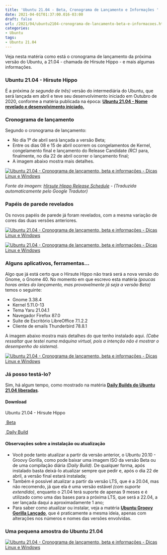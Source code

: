 ```yaml
---
title: 'Ubuntu 21.04 - Beta, Cronograma de Lançamento e Informações '
date: 2021-04-01T01:37:00.016-03:00
draft: false
url: /2021/04/ubuntu2104-cronograma-de-lancamento-beta-e-informacoes.html
categories:
- Ubuntu
tags: 
- Ubuntu 21.04
---
```



Veja nesta matéria como está o cronograma de lançamento da próxima versão do Ubuntu, a 21.04 - chamada de Hirsute Hippo - e mais algumas informações.
 

### Ubuntu 21.04 - Hirsute Hippo

  
É a próxima _(e segunda de três)_ versão do intermediária do Ubuntu, que será lançada em abril e teve seu desenvolvimento iniciado em Outubro de 2020, conforme a matéria publicada na época: [**Ubuntu 21.04 - Nome revelado e desenvolvimento iniciado.**](https://info.wsouza.com.br/2020/10/ubuntu2104-nome-revelado-e-desenvolvimento-iniciado.html)  
  

### Cronograma de lançamento

  
Segundo o cronograma de lançamento:

*   No dia 1º de abril será lançada a versão Beta;
*   Entre os dias 08 e 15 de abril ocorrem os congelamentos de Kernel, congelamento final e lançamento do Release Candidate _(RC)_ para, finalmente, no dia 22 de abril ocorrer o lançamento final;
*   A imagem abaixo mostra mais detalhes.
  

[![Ubuntu 21.04 - Cronograma de lançamento, beta e informações  - Dicas Linux e Windows](https://1.bp.blogspot.com/-K_1IMBEnJsA/YGUpJDPj-kI/AAAAAAAAR68/KrjXE9AdnsAkYLRBI1lcYfDr00QXMNbTwCNcBGAsYHQ/s600/Hirsute_1.png "Ubuntu 21.04 - Cronograma de lançamento, beta e informações  - Dicas Linux e Windows")](https://1.bp.blogspot.com/-K_1IMBEnJsA/YGUpJDPj-kI/AAAAAAAAR68/KrjXE9AdnsAkYLRBI1lcYfDr00QXMNbTwCNcBGAsYHQ/s822/Hirsute_1.png)

_Fonte da imagem: [Hirsute Hippo Release Schedule](https://discourse.ubuntu.com/t/hirsute-hippo-release-schedule/18539) - (Traduzida automaticamente pelo Google Tradutor)_  
  

### Papéis de parede revelados

  
Os novos papéis de parede já foram revelados, com a mesma variação de cores das duas versões anteriores.  
  

[![Ubuntu 21.04 - Cronograma de lançamento, beta e informações  - Dicas Linux e Windows](https://1.bp.blogspot.com/-i5tCqw8Bcx0/YGVJYWsl9NI/AAAAAAAAR7Q/6hlOg8FTPccXrkAiwgUWV5lz351d4ViMQCNcBGAsYHQ/s600/Back_Hirsute_1.png "Ubuntu 21.04 - Cronograma de lançamento, beta e informações  - Dicas Linux e Windows")](https://1.bp.blogspot.com/-i5tCqw8Bcx0/YGVJYWsl9NI/AAAAAAAAR7Q/6hlOg8FTPccXrkAiwgUWV5lz351d4ViMQCNcBGAsYHQ/s2048/Back_Hirsute_1.png)

[![Ubuntu 21.04 - Cronograma de lançamento, beta e informações  - Dicas Linux e Windows](https://1.bp.blogspot.com/-AaBgz9B8iCs/YGVJYOkLSEI/AAAAAAAAR7M/4KHHT3WVfyQ5F7hup90fw2PdtcEn5D3RACNcBGAsYHQ/s600/Back_Hirsute_2.png "Ubuntu 21.04 - Cronograma de lançamento, beta e informações  - Dicas Linux e Windows")](https://1.bp.blogspot.com/-AaBgz9B8iCs/YGVJYOkLSEI/AAAAAAAAR7M/4KHHT3WVfyQ5F7hup90fw2PdtcEn5D3RACNcBGAsYHQ/s2048/Back_Hirsute_2.png)

  

### Alguns aplicativos, ferramentas...

  
Algo que já está certo que o Hirsute Hippo não trará será a nova versão do Gnome, o Gnome 40. No momento em que escrevo esta matéria _(poucas horas antes do lançamento, mas provavelmente já seja a versão Beta)_ temos o seguinte:  

*   Gnome 3.38.4
*   Kernel 5.11.0-13
*   Tema Yaru 21.04.1
*   Navegador Firefox 87.0
*   Suíte de Escritório LibreOffice 7.1.2.2
*   Cliente de emails Thunderbird 78.8.1

  
A imagem abaixo mostra mais detalhes do que tenho instalado aqui. _(Cabe ressaltar que testei numa máquina virtual, pois a intenção não é mostrar o desempenho do sistema)._  
  

[![Ubuntu 21.04 - Cronograma de lançamento, beta e informações  - Dicas Linux e Windows](https://1.bp.blogspot.com/-8yLEk04S48o/YGU4MRQdlxI/AAAAAAAAR7E/r1Dz1fu-1qQp2uQOwhBAa169dpg0IeA0wCNcBGAsYHQ/s600/Hirsute_2.png "Ubuntu 21.04 - Cronograma de lançamento, beta e informações  - Dicas Linux e Windows")](https://1.bp.blogspot.com/-8yLEk04S48o/YGU4MRQdlxI/AAAAAAAAR7E/r1Dz1fu-1qQp2uQOwhBAa169dpg0IeA0wCNcBGAsYHQ/s873/Hirsute_2.png)

  

### Já posso testá-lo?

  
Sim, há algum tempo, como mostrado na matéria [**Daily Builds do Ubuntu 21.04 liberadas**](https://info.wsouza.com.br/2020/11/daily-builds-do-ubuntu-2104-liberadas.html).  
  

#### Download

  

Ubuntu 21.04 - Hirsute Hippo

[ Beta](https://releases.ubuntu.com/21.04/ubuntu-21.04-beta-desktop-amd64.iso)

[ Daily Build](https://cdimage.ubuntu.com/daily-live/current/hirsute-desktop-amd64.iso)

  

#### Observações sobre a instalação ou atualização

  

*   Você pode tanto atualizar a partir da versão anterior, o Ubuntu 20.10 - Groovy Gorilla, como pode baixar uma imagem ISO da versão Beta ou de uma compilação diária _(Daily Build)_. De qualquer forma, após instalado basta deixá-lo atualizar sempre que pedir e, após o dia 22 de abril, a versão final estará instalada;
*   Também é possível atualizar a partir da versão LTS, que é a 20.04, mas não recomendo, já que ela é uma versão estável _(com suporte extendido)_, enquanto o 21.04 terá suporte de apenas 9 meses e é utilizado como uma das bases para a próxima LTS, que será a 22.04, a ser lançada daqui a aproximadamente 1 ano;
*   Para saber como atualizar ou instalar, veja a matéria [**Ubuntu Groovy Gorilla Lançado**](https://info.wsouza.com.br/2020/10/ubuntu-groovy-gorilla-lancado.html), que é praticamente a mesma ideia, apenas com alterações nos números e nomes das versões envolvidas.

  

### Uma pequena amostra do Ubuntu 21.04

  

[![Ubuntu 21.04 - Cronograma de lançamento, beta e informações  - Dicas Linux e Windows](https://1.bp.blogspot.com/-l3NbnCp6kKw/YGVNTF6mKwI/AAAAAAAAR7k/9hoJu-cIlMgkZbtACepLsfmmGPuibOFVgCNcBGAsYHQ/s600/Hirsute_Gif.gif "Ubuntu 21.04 - Cronograma de lançamento, beta e informações  - Dicas Linux e Windows")](https://1.bp.blogspot.com/-l3NbnCp6kKw/YGVNTF6mKwI/AAAAAAAAR7k/9hoJu-cIlMgkZbtACepLsfmmGPuibOFVgCNcBGAsYHQ/s1306/Hirsute_Gif.gif)
